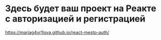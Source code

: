 # Здесь будет ваш проект на Реакте с авторизацией и регистрацией
https://mariag4vr1lova.github.io/react-mesto-auth/
